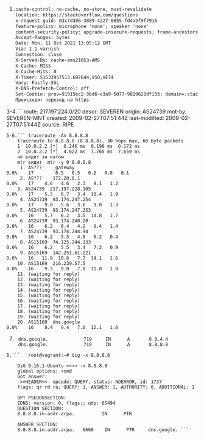 1.	```"HTTP/1.1 301 Moved Permanently
	cache-control: no-cache, no-store, must-revalidate
	location: https://stackoverflow.com/questions
	x-request-guid: 03c7d306-3889-4227-8855-fd4abf9f7916
	feature-policy: microphone 'none'; speaker 'none'
	content-security-policy: upgrade-insecure-requests; frame-ancestors 'self' 	https://stackexchange.com
	Accept-Ranges: bytes
	Date: Mon, 11 Oct 2021 13:05:12 GMT
	Via: 1.1 varnish
	Connection: close
	X-Served-By: cache-ams21053-AMS
	X-Cache: MISS
	X-Cache-Hits: 0
	X-Timer: S1633957513.687644,VS0,VE74
	Vary: Fastly-SSL
	X-DNS-Prefetch-Control: off
	Set-Cookie: prov=91915ec2-3bd6-e3a9-5077-9819628df133; domain=.stackoverflow.com; 	expires=Fri, 01-Jan-2055 00:00:00 GMT; path=/; HttpOnly"```
	Происходит перевод на https

3-4.```	route:          217.197.224.0/20
	descr:          SEVEREN
	origin:         AS24739
	mnt-by:         SEVEREN-MNT
	created:        2009-02-27T07:51:44Z
	last-modified:  2009-02-27T07:51:44Z
	source:         RIPE
```
5-6.```	traceroute -An 8.8.8.8
	traceroute to 8.8.8.8 (8.8.8.8), 30 hops max, 60 byte packets
 	1  10.0.2.2 [*]  0.246 ms  0.199 ms  0.172 ms
 	2  10.0.2.2 [*]  4.622 ms  7.765 ms  7.659 ms
	не видит за натом
	mtr видит  mtr -y 0 8.8.8.8
	 1. AS???    _gateway                                                         0.0%    17    	0.5   0.5   0.2   0.8   0.1
	 2. AS???    172.20.0.1                                                       0.0%    17    4.6   4.6   2.3   8.1   1.2
 	3. AS24739  217.197.228.105                                                  0.0%    17    5.3   6.7   3.4  10.4   1.9
	 4. AS24739  93.174.247.254                                                   0.0%    17    9.0   5.6   3.6   9.0   1.3
	 5. AS24739  93.174.247.253                                                   0.0%    16    5.7   6.2   3.5  10.8   1.7
	 6. AS24739  93.174.240.20                                                    0.0%    16    6.2   6.4   4.2   9.4   1.4
	 7. AS24739  93.174.244.94                                                    0.0%    16    6.2   5.5   4.8   6.2   0.4
	 8. AS15169  74.125.244.133                                                   0.0%    16    6.2   5.5   3.4   7.2   0.9
	 9. AS15169  142.251.61.221                                                   0.0%    16   11.9  10.6   7.7  14.1   1.6
	10. AS15169  216.239.57.5                                                     0.0%    16    9.3   9.0   7.0  11.0   1.0
	11. (waiting for reply)
	12. (waiting for reply)
	13. (waiting for reply)
	14. (waiting for reply)
	15. (waiting for reply)
	16. (waiting for reply)
	17. (waiting for reply)
	18. (waiting for reply)
	19. (waiting for reply)
	20. AS15169  dns.google                                                       0.0%    16    8.4   9.4   7.0  12.1   1.6	
```
7. ```	 ANSWER SECTION:
	dns.google.             719     IN      A       8.8.4.4
	dns.google.             719     IN      A       8.8.8.8
```
8.```	root@vagrant:~# dig -x 8.8.8.8

 	DiG 9.16.1-Ubuntu <<>> -x 8.8.8.8
	global options: +cmd
	Got answer:
	->>HEADER<<- opcode: QUERY, status: NOERROR, id: 1737
	flags: qr rd ra; QUERY: 1, ANSWER: 1, AUTHORITY: 0, ADDITIONAL: 1

	OPT PSEUDOSECTION:
	EDNS: version: 0, flags:; udp: 65494
	QUESTION SECTION:
	8.8.8.8.in-addr.arpa.          IN      PTR

	ANSWER SECTION:
	8.8.8.8.in-addr.arpa.   6660    IN      PTR     dns.google. ```

